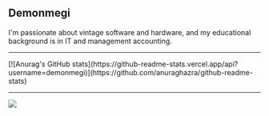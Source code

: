 ## Demonmegi
I'm passionate about vintage software and hardware, and my educational background is in IT and management accounting.
<hr />
[![Anurag's GitHub stats](https://github-readme-stats.vercel.app/api?username=demonmegi)](https://github.com/anuraghazra/github-readme-stats)
<hr />
<img src="https://steamuserimages-a.akamaihd.net/ugc/1821148798410019780/FE8D4C9EDF8E31F72EE31BA1A85FC0444BA2721A/?imw=5000&imh=5000&ima=fit&impolicy=Letterbox&imcolor=%23000000&letterbox=false"></img>
